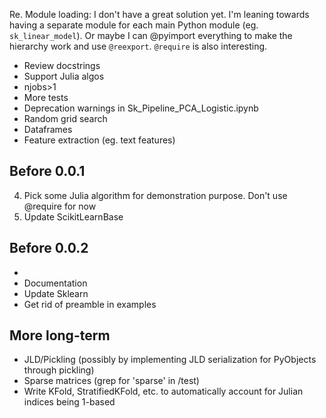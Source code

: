 Re. Module loading: I don't have a great solution yet. I'm leaning towards
having a separate module for each main Python module
(eg. `sk_linear_model`). Or maybe I can @pyimport everything to make the
hierarchy work and use `@reexport`. `@require` is also interesting.

- Review docstrings
- Support Julia algos
- njobs>1
- More tests
- Deprecation warnings in Sk_Pipeline_PCA_Logistic.ipynb
- Random grid search
- Dataframes
- Feature extraction (eg. text features)

Before 0.0.1
-----
4. Pick some Julia algorithm for demonstration purpose. Don't use @require for
   now
8. Update ScikitLearnBase


Before 0.0.2
-----
- 
- Documentation
- Update Sklearn
- Get rid of preamble in examples


More long-term
-----
- JLD/Pickling (possibly by implementing JLD serialization for PyObjects
through pickling)
- Sparse matrices (grep for 'sparse' in /test)
- Write KFold, StratifiedKFold, etc. to automatically account for Julian
  indices being 1-based